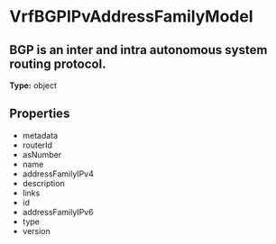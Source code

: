# VrfBGPIPvAddressFamilyModel

## BGP is an inter and intra autonomous system routing protocol. 

**Type:** object

## Properties
* metadata
* routerId
* asNumber
* name
* addressFamilyIPv4
* description
* links
* id
* addressFamilyIPv6
* type
* version
